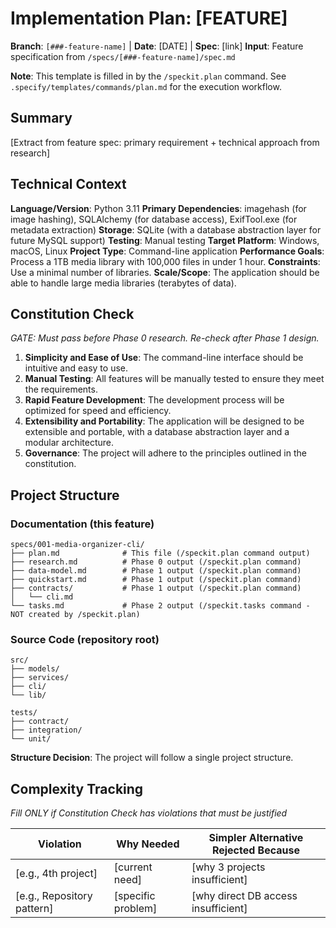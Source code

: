 # Implementation Plan: [FEATURE]

**Branch**: `[###-feature-name]` | **Date**: [DATE] | **Spec**: [link]
**Input**: Feature specification from `/specs/[###-feature-name]/spec.md`

**Note**: This template is filled in by the `/speckit.plan` command. See `.specify/templates/commands/plan.md` for the execution workflow.

## Summary

[Extract from feature spec: primary requirement + technical approach from research]

## Technical Context

**Language/Version**: Python 3.11
**Primary Dependencies**: imagehash (for image hashing), SQLAlchemy (for database access), ExifTool.exe (for metadata extraction)
**Storage**: SQLite (with a database abstraction layer for future MySQL support)
**Testing**: Manual testing
**Target Platform**: Windows, macOS, Linux
**Project Type**: Command-line application
**Performance Goals**: Process a 1TB media library with 100,000 files in under 1 hour.
**Constraints**: Use a minimal number of libraries.
**Scale/Scope**: The application should be able to handle large media libraries (terabytes of data).

## Constitution Check

*GATE: Must pass before Phase 0 research. Re-check after Phase 1 design.*

1.  **Simplicity and Ease of Use**: The command-line interface should be intuitive and easy to use.
2.  **Manual Testing**: All features will be manually tested to ensure they meet the requirements.
3.  **Rapid Feature Development**: The development process will be optimized for speed and efficiency.
4.  **Extensibility and Portability**: The application will be designed to be extensible and portable, with a database abstraction layer and a modular architecture.
5.  **Governance**: The project will adhere to the principles outlined in the constitution.

## Project Structure

### Documentation (this feature)

```
specs/001-media-organizer-cli/
├── plan.md              # This file (/speckit.plan command output)
├── research.md          # Phase 0 output (/speckit.plan command)
├── data-model.md        # Phase 1 output (/speckit.plan command)
├── quickstart.md        # Phase 1 output (/speckit.plan command)
├── contracts/           # Phase 1 output (/speckit.plan command)
│   └── cli.md
└── tasks.md             # Phase 2 output (/speckit.tasks command - NOT created by /speckit.plan)
```

### Source Code (repository root)

```
src/
├── models/
├── services/
├── cli/
└── lib/

tests/
├── contract/
├── integration/
└── unit/
```

**Structure Decision**: The project will follow a single project structure.

## Complexity Tracking

*Fill ONLY if Constitution Check has violations that must be justified*

| Violation | Why Needed | Simpler Alternative Rejected Because |
|-----------|------------|-------------------------------------|
| [e.g., 4th project] | [current need] | [why 3 projects insufficient] |
| [e.g., Repository pattern] | [specific problem] | [why direct DB access insufficient] |

